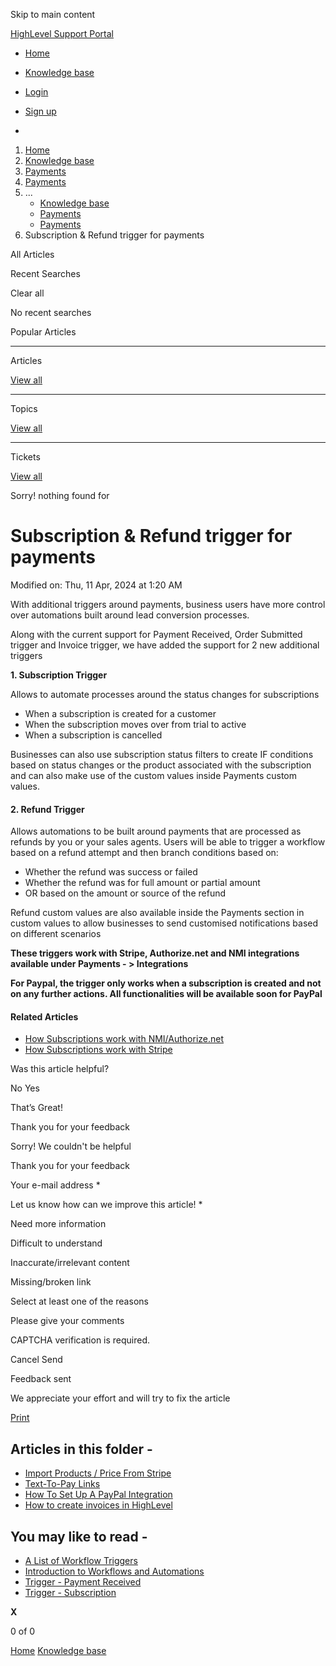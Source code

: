 Skip to main content

[ HighLevel Support Portal ](https://help.gohighlevel.com)

  * [ Home ](/support/home)
  * [ Knowledge base ](/support/solutions)

  * [Login](/support/login)
  * [Sign up](/support/signup)
  * 

  1. [Home](/support/home)
  2. [Knowledge base](/support/solutions)
  3. [Payments](/support/solutions/155000000067)
  4. [Payments](/support/solutions/folders/48000682654)
  5. ... 
     * [Knowledge base](/support/solutions)
     * [Payments](/support/solutions/155000000067)
     * [Payments](/support/solutions/folders/48000682654)
  6. Subscription & Refund trigger for payments

All  Articles 

Recent Searches

Clear all

No recent searches

Popular Articles

* * *

Articles

[View all](/support/search/solutions)

* * *

Topics

[View all](/support/search/topics)

* * *

Tickets

[View all](/support/search/tickets)

Sorry! nothing found for   

# Subscription & Refund trigger for payments

Modified on: Thu, 11 Apr, 2024 at 1:20 AM

With additional triggers around payments, business users have more control over automations built around lead conversion processes.  
  
Along with the current support for Payment Received, Order Submitted trigger and Invoice trigger, we have added the support for 2 new additional triggers

**1\. Subscription Trigger**

Allows to automate processes around the status changes for subscriptions

  * When a subscription is created for a customer
  * When the subscription moves over from trial to active
  * When a subscription is cancelled

Businesses can also use subscription status filters to create IF conditions based on status changes or the product associated with the subscription and can also make use of the custom values inside Payments custom values.  

#### **2\. Refund Trigger**

Allows automations to be built around payments that are processed as refunds by you or your sales agents. Users will be able to trigger a workflow based on a refund attempt and then branch conditions based on: 

  * Whether the refund was success or failed
  * Whether the refund was for full amount or partial amount
  * OR based on the amount or source of the refund

Refund custom values are also available inside the Payments section in custom values to allow businesses to send customised notifications based on different scenarios

**These triggers work with Stripe, Authorize.net and NMI integrations available under Payments - > Integrations**  
  
**For Paypal, the trigger only works when a subscription is created and not on any further actions. All functionalities will be available soon for PayPal**

#### **Related Articles**

  * [How Subscriptions work with NMI/Authorize.net](https://help.gohighlevel.com/support/solutions/articles/48001231144-authorize-net-integration-for-processing-payments)
  * [How Subscriptions work with Stripe](https://docs.stripe.com/billing/subscriptions/overview)

Was this article helpful?

No  Yes 

That’s Great!

Thank you for your feedback

Sorry! We couldn't be helpful

Thank you for your feedback

Your e-mail address *

Let us know how can we improve this article! *

Need more information 

Difficult to understand 

Inaccurate/irrelevant content 

Missing/broken link 

Select at least one of the reasons 

Please give your comments 

CAPTCHA verification is required. 

Cancel  Send 

Feedback sent

We appreciate your effort and will try to fix the article

[Print](javascript:print\(\))

## Articles in this folder -

  * [Import Products / Price From Stripe](/support/solutions/articles/48001202184-import-products-price-from-stripe)
  * [Text-To-Pay Links](/support/solutions/articles/48001202185-text-to-pay-links)
  * [How To Set Up A PayPal Integration](/support/solutions/articles/48001204158-how-to-set-up-a-paypal-integration)
  * [How to create invoices in HighLevel](/support/solutions/articles/48001208702-how-to-create-invoices-in-highlevel)

## You may like to read -

  * [A List of Workflow Triggers](/support/solutions/articles/155000002292-a-list-of-workflow-triggers)
  * [Introduction to Workflows and Automations](/support/solutions/articles/155000002445-introduction-to-workflows-and-automations)
  * [Trigger - Payment Received](/support/solutions/articles/155000003534-trigger-payment-received)
  * [Trigger - Subscription](/support/solutions/articles/155000003536-trigger-subscription)

**X**

0 of 0 []()

[Home](/support/home) [Knowledge base](/support/solutions)
